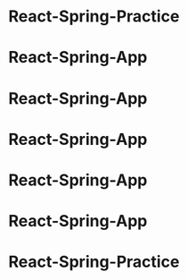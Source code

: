 # React-Spring-Practice
# React-Spring-App
# React-Spring-App
# React-Spring-App
# React-Spring-App
# React-Spring-App
# React-Spring-Practice
